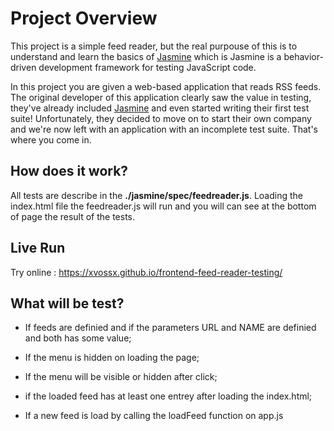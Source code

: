 # Project Overview

This project is a simple feed reader, but the real purpouse of this is to understand and learn the basics of [Jasmine](http://jasmine.github.io/) which is Jasmine is a behavior-driven development framework for testing JavaScript code.

In this project you are given a web-based application that reads RSS feeds. The original developer of this application clearly saw the value in testing, they've already included [Jasmine](http://jasmine.github.io/) and even started writing their first test suite! Unfortunately, they decided to move on to start their own company and we're now left with an application with an incomplete test suite. That's where you come in.

## How does it work?

All tests are describe in the **./jasmine/spec/feedreader.js**. Loading the index.html file the feedreader.js will run and you will can see at the bottom of page the result of the tests.

## Live Run
 Try online : <https://xvossx.github.io/frontend-feed-reader-testing/>

## What will be test?

* If feeds are definied and if the parameters URL and NAME are definied and both has some value;

* If the menu is hidden on loading the page;

* If the menu will be visible or hidden after click;

* if the loaded feed has at least one entrey after loading the index.html;

* If a new feed is load by calling the loadFeed function on app.js
